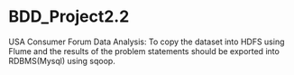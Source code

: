 # BDD_Project2.2
USA Consumer Forum Data Analysis: To copy the dataset into HDFS using Flume and the results of the problem statements should be exported into RDBMS(Mysql) using sqoop.

